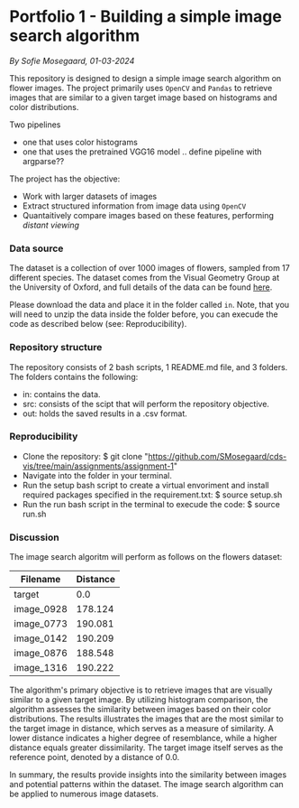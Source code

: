 # Portfolio 1 - Building a simple image search algorithm
*By Sofie Mosegaard, 01-03-2024*

This repository is designed to design a simple image search algorithm on flower images. The project primarily uses ```OpenCV``` and ```Pandas``` to retrieve images that are similar to a given target image based on histograms and color distributions.


Two pipelines
- one that uses color histograms
- one that uses the pretrained VGG16 model
.. define pipeline with argparse??


The project has the objective:
-   Work with larger datasets of images
-   Extract structured information from image data using ```OpenCV```
-   Quantaitively compare images based on these features, performing *distant viewing*

### Data source

The dataset is a collection of over 1000 images of flowers, sampled from 17 different species. The dataset comes from the Visual Geometry Group at the University of Oxford, and full details of the data can be found [here](https://www.robots.ox.ac.uk/~vgg/data/flowers/17/).

Please download the data and place it in the folder called ```in```. Note, that you will need to unzip the data inside the folder before, you can execude the code as described below (see: Reproducibility). 

### Repository structure

The repository consists of 2 bash scripts, 1 README.md file, and 3 folders. The folders contains the following:
-   in: contains the data. 
-   src: consists of the scipt that will perform the repository objective.
-   out: holds the saved results in a .csv format.

### Reproducibility 

-   Clone the repository: $ git clone "https://github.com/SMosegaard/cds-vis/tree/main/assignments/assignment-1"
-   Navigate into the folder in your terminal.
-   Run the setup bash script to create a virtual envoriment and install required packages specified in the requirement.txt: $ source setup.sh
-   Run the run bash script in the terminal to execude the code: $ source run.sh

### Discussion

The image search algoritm will perform as follows on the flowers dataset:

|Filename|Distance
|---|---|
|target|0.0|
|image_0928|178.124|
|image_0773|190.081|
|image_0142|190.209|
|image_0876|188.548|
|image_1316|190.222|

The algorithm's primary objective is to retrieve images that are visually similar to a given target image. By utilizing histogram comparison, the algorithm assesses the similarity between images based on their color distributions. The results illustrates the images that are the most similar to the target image in distance, which serves as a measure of similarity. A lower distance indicates a higher degree of resemblance, while a higher distance equals greater dissimilarity. The target image itself serves as the reference point, denoted by a distance of 0.0.

In summary, the results provide insights into the similarity between images and potential patterns within the dataset. The image search algorithm can be applied to numerous image datasets.
